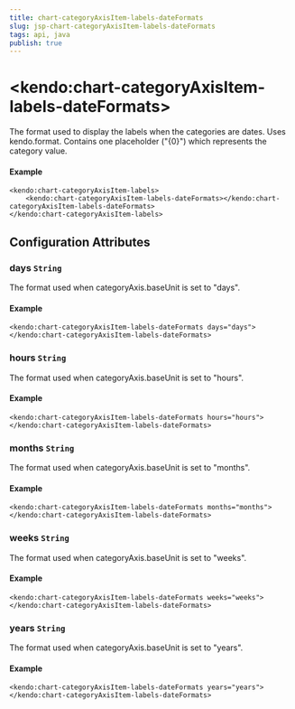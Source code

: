 ```yaml
---
title: chart-categoryAxisItem-labels-dateFormats
slug: jsp-chart-categoryAxisItem-labels-dateFormats
tags: api, java
publish: true
---
```


# \<kendo:chart-categoryAxisItem-labels-dateFormats\>

The format used to display the labels when the categories are dates. Uses kendo.format. Contains one placeholder ("{0}") which represents the category value.

#### Example
    <kendo:chart-categoryAxisItem-labels>
        <kendo:chart-categoryAxisItem-labels-dateFormats></kendo:chart-categoryAxisItem-labels-dateFormats>
    </kendo:chart-categoryAxisItem-labels>

## Configuration Attributes

### days `String`

The format used when categoryAxis.baseUnit is set to "days".

#### Example
    <kendo:chart-categoryAxisItem-labels-dateFormats days="days">
    </kendo:chart-categoryAxisItem-labels-dateFormats>

### hours `String`

The format used when categoryAxis.baseUnit is set to "hours".

#### Example
    <kendo:chart-categoryAxisItem-labels-dateFormats hours="hours">
    </kendo:chart-categoryAxisItem-labels-dateFormats>

### months `String`

The format used when categoryAxis.baseUnit is set to "months".

#### Example
    <kendo:chart-categoryAxisItem-labels-dateFormats months="months">
    </kendo:chart-categoryAxisItem-labels-dateFormats>

### weeks `String`

The format used when categoryAxis.baseUnit is set to "weeks".

#### Example
    <kendo:chart-categoryAxisItem-labels-dateFormats weeks="weeks">
    </kendo:chart-categoryAxisItem-labels-dateFormats>

### years `String`

The format used when categoryAxis.baseUnit is set to "years".

#### Example
    <kendo:chart-categoryAxisItem-labels-dateFormats years="years">
    </kendo:chart-categoryAxisItem-labels-dateFormats>

